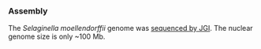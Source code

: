 ### Assembly

The *Selaginella moellendorffii* genome was [sequenced by
JGI](http://europepmc.org/abstract/MED/21551031). The nuclear genome
size is only ~100 Mb.
